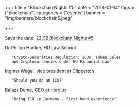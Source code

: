 +++
title = "Blockchain Nights #5"
date = "2018-01-14"
tags = ["blockchain"]
categories = ["events"]
banner = "img/banners/blockchain5.jpeg"

+++

Save the date: 
[22.02 Blockchain Nights #5](https://www.blockchainnights.com)

<!--more-->

Dr Philipp Hacker, HU Law School
```
   "Crypto-Securities Regulation: ICOs, Token Sales
   and Cryptocurrencies under EU Financial Law"
```

Ingmar Wegel,  vice president at Clipperton
```
   "Should you do an ICO?"
```

Balazs Deme, CEO at Herdius
```
   "Doing ICO in Germany - first hand experience"
```
